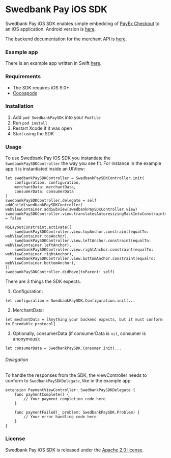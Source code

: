 # Swedbank Pay iOS SDK

Swedbank Pay iOS SDK enables simple embedding of [PayEx Checkout](https://developer.payex.com/xwiki/wiki/developer/view/Main/ecommerce/payex-checkout) to an iOS application. Android version is [here](https://github.com/SwedbankPay/swedbank-pay-sdk-android).

The backend documentation for the merchant API is [here](https://github.com/SwedbankPay/swedbank-pay-sdk-mobile-example-merchant).

### Example app

There is an example app written in Swift [here](https://github.com/SwedbankPay/swedbank-pay-sdk-ios-example-app).

### Requirements

- The SDK requires iOS 9.0+.
- [Cocoapods](https://guides.cocoapods.org/using/getting-started.html)

### Installation

1. Add `pod SwedbankPaySDK` into your `Podfile`
2. Run `pod install`
3. Restart Xcode if it was open
4. Start using the SDK

### Usage

To use Swedbank Pay iOS SDK you instantiate the `SwedbankPaySDKController` the way you see fit. For instance in the example app it is instantiated inside an UIView:
```
let swedbankPaySDKController = SwedbankPaySDKController.init(
    configuration: configuration,
    merchantData: merchantData,
    consumerData: consumerData
)
swedbankPaySDKController.delegate = self
addChild(swedbankPaySDKController)
webViewContainer.addSubview(swedbankPaySDKController.view)
swedbankPaySDKController.view.translatesAutoresizingMaskIntoConstraints = false

NSLayoutConstraint.activate([
    swedbankPaySDKController.view.topAnchor.constraint(equalTo: webViewContainer.topAnchor),
    swedbankPaySDKController.view.leftAnchor.constraint(equalTo: webViewContainer.leftAnchor),
    swedbankPaySDKController.view.rightAnchor.constraint(equalTo: webViewContainer.rightAnchor),
    swedbankPaySDKController.view.bottomAnchor.constraint(equalTo: webViewContainer.bottomAnchor),
])
swedbankPaySDKController.didMove(toParent: self)
```

There are 3 things the SDK expects.

1. Configuration:
```
let configuration = SwedbankPaySDK.Configuration.init(...
```
2. MerchantData:
```
let mechantData = [Anything your backend expects, but it must conform to Encodable protocol]
```
3. Optionally, consumerData (if consumerData is `nil`, consumer is anonymous):
```
let consumerData = SwedbankPaySDK.Consumer.init(...
```

###### Delegation

To handle the responses from the SDK, the viewController needs to conform to `SwedbankPaySDKDelegate`, like in the example app:
```
extension PaymentViewController: SwedbankPaySDKDelegate {
    func paymentComplete() {
        // Your payment completion code here
    }

    func paymentFailed(_ problem: SwedbankPaySDK.Problem) {
        // Your error handling code here
    }
}
```

### License

Swedbank Pay iOS SDK is released under the [Apache 2.0 license](LICENSE).
